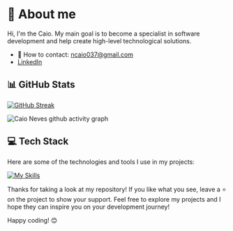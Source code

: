 # 👤 About me

Hi, I'm the Caio.
My main goal is to become a specialist in software development and help create high-level technological solutions.
- 📧 How to contact: ncaio037@gmail.com
- [LinkedIn](https://www.linkedin.com/in/caio-neves-531a26206/)

## 📊 GitHub Stats

<a href="https://git.io/streak-stats"><img src="https://streak-stats.demolab.com?user=caioneves05&theme=gotham&hide_border=true&border_radius=20&date_format=j%20M%5B%20Y%5D" alt="GitHub Streak" /></a>

![Caio Neves github activity graph](https://github-readme-activity-graph.vercel.app/graph?username=caioneves05&custom_title=Activity%20Graph&hide_border=true&theme=gotham)


## 💻 Tech Stack

Here are some of the technologies and tools I use in my projects: 

[![My Skills](https://skillicons.dev/icons?i=js,typescript,nodejs,java,spring,expressjs,mongodb,docker,jest,nestjs,linux,react,nextjs,kafka,graphql,git,flask,python,apollo,tailwindcss,styledcomponents,angular,vuejs,aws)](https://skillicons.dev)



Thanks for taking a look at my repository! If you like what you see, leave a ⭐️ on the project to show your support. Feel free to explore my projects and I hope they can inspire you on your development journey!

Happy coding! 😊
